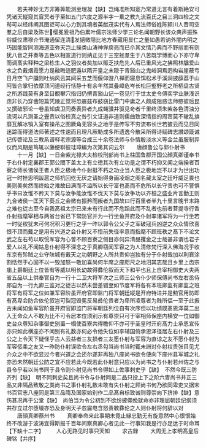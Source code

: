 <!-- { "loadSidebar": true } -->
　　若夫神妙无方非筹筭能测至理凝【缺】岂绳准所知寔乃常道无言有着斯絶安可凭诸天縦窥其窅冥者乎至如五门六度之源半字一乗之教九流百氏之目三洞四检之文茍可以经纬阐其图讵可以心力到其境者英猷茂实代有人焉法师俗姓陈颍川人晋司空羣之后自梁及陈世缨冕爰祖乃伯累叶儒宗法师少学三论名闻朝野长该众典声振殊俗威仪肃穆介节淹通留连清发擿微隠比地方春藏用显仁之量如愚若讷外闇内明之巧固能智同测海道亚弥天岂止操类山涛神侔庾亮而已尒其文情乃典而不野丽而有则犹八音之并奏等五色以相宣道行则纳正见于三空拯羣生于八苦既学博而心下亦守卑而调髙实释种之梁栋生人之羽仪者矣加以赈乏扶危先人后已重风光之拂照林牖爱山水之负戴烟霞愿力是融晦迹肥遁以隋开皇之末隠于青谿山之鬼峪洞焉迥构岩崖蔽亏日月空飞户牖则吐纳风云其间采五芝而偃仰游八禅而寝息饵松术于溪涧披薜荔于山阿皆合掌归依摩顶问道经行恬静十有余年然其叠嶂危岑长松巨壑野老之所栖盘古贤之所游践莫有身至目覩攀穴指归仍撰青谿山记一卷见行于世太史令傅奕学业肤浅识虑非长乃穿凿短篇凭陵正觉将恐震兹布鼓窃比雷门中庸之人颇成阻惑法师愍彼后昆又撰破邪论一卷虽知虞卫同奏表异者九成蝇骥并驱见竒者千里终须朱紫各色清浊分流诃以凡测圣之舋责以俗校真之咎引文证道非道则儒曲致深情指的周宻莫不辙乱旗靡瓦解冰销入室有操吊之图厥角无容头之地于是传写不穷流布长世若披云而见日同迷踪而得道法师著述之性速而且理凡厥勒成多所遗逸今散采所得诗赋碑志讃颂箴诫记传啓论及三教系谱释老宗源等合成三十余卷法师与仆情殷淡水义等金兰虽服制异仪而风期是笃辄以藤绠聨彼珪璋编为次第其词云尔
　　唐顔鲁公与郭仆射书
　　十一月【缺】一日金紫光禄大夫检校刑部尚书上柱国鲁郡开国公顔真卿谨奉书于右仆射定襄郡王郭公閤下盖太上有立徳其次有立功是之谓不朽抑又闻之端揆者百寮之师长诸侯王者人臣之极地今仆射挺不朽之功业当人臣之极地岂不以才为世出功冠一时挫思明跋扈之师抗回纥无厌之请始得身画凌烟之阁名藏太室之廷吁威足畏也美则美矣然而终始之难故曰满而不溢所以长守富也髙而不危所以长守贵也可不警惧乎书曰汝惟不矜天下莫与汝争能汝惟不伐天下莫与汝争功以齐桓之盛业片言勤王则九合诸侯一匡天下葵丘之会微有振矜而叛者九国故曰行百里者半九十里言晚节末路之难也従古至今自我髙祖太宗已来未有行此而不危蹈此而不乱者也前者菩提寺行香仆射指麾宰相与两省台省已下常防官并为一行坐鱼开府及仆射率诸军将为一行坐若一时従权犹未可何况积习更行之乎一昨以郭令公父子之军破冦兵凶逆之众众情欣喜恨不顶而戴之是用有兴道之会仆射又不悟前失径率意而指麾不顾班秩之髙下不论文武之左右苟以取恱军容为心曽不顾百寮之侧目亦何异清昼攫金之士哉甚非谓也君子爱人以礼不闻姑息仆射得不深念之乎真卿窃闻军容之为人清修梵行深入佛海况乎收东京有殄贼之业守陕城有戴天之功朝野之人所共贵仰岂独有分于仆射哉加以利衰涂割恬然于心固不以一毁加怒一敬加喜尚何半席之座咫尺之地汨其志哉且乡里上齿宗庙上爵朝廷上位皆有等威以明长幼故得彞伦叙而天下和平也且上自宰相御史大夫两省五品以上供奉官自为一行十二卫大将军次之三师三公令仆少师保傅尚书左右丞侍郎自为一行九卿三监对之従古以然未尝差错至如节度军将各有本班卿监有卿监之班将军有将军之位如兼军容阶虽开府官即监门将军朝廷縦是开府特进并是勲官用防即有髙卑会防合依伦叙岂可裂冠毁冕反易彞伦贵者为卑所凌尊者为贱所偪一至于此振古未闻如鱼军容阶虽开府官即监门将军朝廷列位自有次序但以功绩既髙恩泽莫二出入王命众人不敢为比不可令居本位须别示有尊崇只可于宰相师保座内横安一位如御史台众尊知杂事御史别置一榻使百寮共得瞻仰不亦可乎圣皇时开府髙力士承恩宣传亦只如此横座亦不闻别有礼数亦何必令他失位如李辅国倚承恩泽径居左右仆射及三公之上令天下疑怪乎古人云益者三友损者三友愿仆射与军容为直谅之友不愿仆射为军容佞柔之友又一昨防仆射误欲令左右丞勾当尚书当时辄未詶对仆射权贵张目见尤介众之中不欲显过今者兴道之会还尔遂非再独八座尚书欲令便向下座州县军城之礼亦恐未然朝廷公防之宜不应若此今既若此仆射意只应以为尚书之与仆射若州佐之与县令乎若以尚书同于县令则仆射见尚书令得如上佐事刺史乎【缺】　不然今既三防齐列【缺】　明不同刺史矣且尚书令与仆射同是二品只投上下之阶六曺尚书并正三品又非隔品致敬之类尚书之事仆射礼数未敢有失仆射之顾尚书何乃欲同卑吏又据宋书百官志八座同是第三品隋及国家始别作二品髙自标致诚则尊崇向下挤排【缺】意伤甚况再于公堂【缺】　尚伯当为令公初到不欲纷披僶俛就命亦非理屈朝廷纪纲须共存立过尔堕壊亦恐及身明天子忽震电含怒责斁彞伦之人则仆射将何辞以对
　　唐顔真卿蔡州书
　　真卿奉命来此事期未竟止縁忠勤无有旋意然中心恨恨始终不改游于波涛宜得斯报千百年间察真卿心者见此一行事知我是行亦足达于时命耳【下缺十二字】
　　人心无路见时事只天知
　　求古録
　　大周无上孝明髙皇后碑铭【并序】
